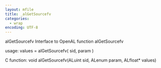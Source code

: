 ```yaml
---
layout: mfile
title: _alGetSourcefv
categories:
  - wrap
encoding: UTF-8
---
```


alGetSourcefv  Interface to OpenAL function alGetSourcefv

usage:  values = alGetSourcefv( sid, param )

C function:  void alGetSourcefv(ALuint sid, ALenum param, ALfloat\* values)